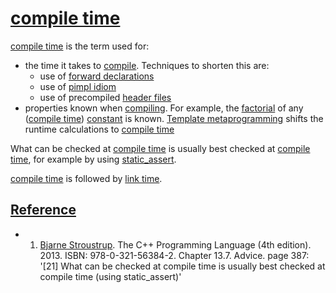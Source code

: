 # [compile time](CppCompileTime.md)

[compile time](CppCompileTime.md) is the term used for:

 * the time it takes to [compile](CppCompiler.md). Techniques to
   shorten this are:
     * use of [forward declarations](CppForwardDeclaration.md)
     * use of [pimpl idiom](CppPimpl.md)
     * use of precompiled [header files](CppHeaderFile.md)
 * properties known when [compiling](CppCompiler.md). For example, the
   [factorial](CppFactorial.md) of any ([compile time](CppCompileTime.md)) 
   [constant](CppConst.md) is known.
   [Template metaprogramming](CppTemplateMetaprogramming.md) shifts
   the runtime calculations to [compile time](CppCompileTime.md)

What can be checked at [compile time](CppCompileTime.md) is usually
best checked at [compile time](CppCompileTime.md), for example by using
[static_assert](CppStatic_assert.md).

[compile time](CppCompileTime.md) is followed by [link
time](CppLinkTime.md).


## [Reference](CppReferences.md)

  * 1. [Bjarne Stroustrup](CppBjarneStroustrup.md). The C++ Programming
    Language (4th edition). 2013. ISBN: 978-0-321-56384-2. Chapter 13.7.
    Advice. page 387: '\[21\] What can be checked at compile time is
    usually best checked at compile time (using static_assert)'
